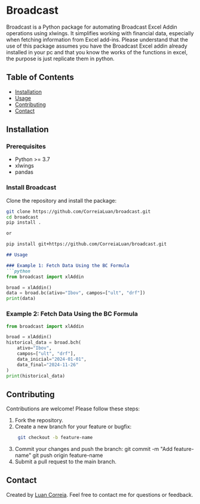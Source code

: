 # Broadcast

Broadcast is a Python package for automating Broadcast Excel Addin operations using xlwings. It simplifies working with financial data, especially when fetching information from Excel add-ins. Please understand that the use of this package assumes you have the Broadcast Excel addin already installed in your pc and that you know the works of the functions in excel, the purpose is just replicate them in python.

## Table of Contents
- [Installation](#installation)
- [Usage](#usage)
- [Contributing](#contributing)
- [Contact](#contact)

## Installation

### Prerequisites
- Python >= 3.7
- xlwings
- pandas

### Install Broadcast
Clone the repository and install the package:
```bash
git clone https://github.com/CorreiaLuan/broadcast.git
cd broadcast
pip install .

or 

pip install git+https://github.com/CorreiaLuan/broadcast.git
```


```markdown
## Usage

### Example 1: Fetch Data Using the BC Formula
```python
from broadcast import xlAddin

broad = xlAddin()
data = broad.bc(ativo="Ibov", campos=["ult", "drf"])
print(data)
```

### Example 2: Fetch Data Using the BC Formula
```python
from broadcast import xlAddin

broad = xlAddin()
historical_data = broad.bch(
    ativo="Ibov",
    campos=["ult", "drf"],
    data_inicial="2024-01-01",
    data_final="2024-11-26"
)
print(historical_data)
```

## Contributing
Contributions are welcome! Please follow these steps:

1. Fork the repository.
2. Create a new branch for your feature or bugfix:
   ```bash
    git checkout -b feature-name
3. Commit your changes and push the branch:
    git commit -m "Add feature-name"
    git push origin feature-name
4. Submit a pull request to the main branch.

## Contact
Created by [Luan Correia](mailto:luan.a.correialive@gmail.com). Feel free to contact me for questions or feedback.

